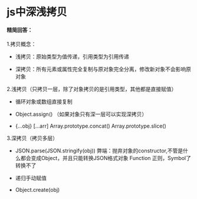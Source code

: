 # js中深浅拷贝

#### 精简回答：

1.拷贝概念：

- 浅拷贝：原始类型为值传递，引用类型为引用传递

- 深拷贝：所有元素或属性完全复制与原对象完全分离，修改新对象不会影响原对象

2.浅拷贝（只拷贝一层，除了对象拷贝的是引用类型，其他都是直接赋值）

- 循环对象或数组直接复制

- Object.assign() （如果对象只有深一层可以实现深拷贝）

- {...obj} [...arr] Array.prototype.concat() Array.prototype.slice()

3.深拷贝（拷贝多层）

- JSON.parse(JSON.stringify(obj)) 弊端：抛弃对象的constructor,不管是什么都会变成Object，并且只能转换JSON格式对象 Function 正则，Symbol了转换不了

- 递归手动赋值

- Object.create(obj)
